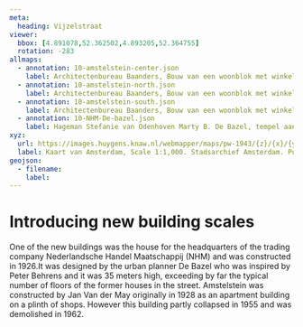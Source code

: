 ```yaml
---
meta:
  heading: Vijzelstraat
viewer:
  bbox: [4.891078,52.362502,4.893205,52.364755]
  rotation: -283
allmaps:
  - annotation: 10-amstelstein-center.json 
    label: Architectenbureau Baanders, Bouw van een woonblok met winkels aan de Vijzelstraat tussen Prinsengracht en Keizersgracht vervaardigd in samenwerking met architectenbureau Gulden en Geldmaker, 1:100, Stadsarchief Amsterdam. Published by Architectenbureau Baanders, 1926.
  - annotation: 10-amstelstein-north.json 
    label: Architectenbureau Baanders, Bouw van een woonblok met winkels aan de Vijzelstraat tussen Prinsengracht en Keizersgracht vervaardigd in samenwerking met architectenbureau Gulden en Geldmaker, 1:100, Stadsarchief Amsterdam. Published by Architectenbureau Baanders, 1926.
  - annotation: 10-amstelstein-south.json 
    label: Architectenbureau Baanders, Bouw van een woonblok met winkels aan de Vijzelstraat tussen Prinsengracht en Keizersgracht vervaardigd in samenwerking met architectenbureau Gulden en Geldmaker, 1:100, Stadsarchief Amsterdam. Published by Architectenbureau Baanders, 1926.
  - annotation: 10-NHM-De-bazel.json 
    label: Hageman Stefanie van Odenhoven Marty B. De Bazel, tempel aan de Vijzelstraat in Amsterdam, 2007.
xyz: 
  url: https://images.huygens.knaw.nl/webmapper/maps/pw-1943/{z}/{x}/{y}.png
  label: Kaart van Amsterdam, Scale 1:1,000. Stadsarchief Amsterdam. Published by the Public Works Department and its legal successors, 1943.
geojson: 
  - filename:
    label: 
---
```

# Introducing new building scales
One of the new buildings was the house for the headquarters of the trading company Nederlandsche Handel Maatschappij (NHM) and was constructed in 1926.It was designed by the urban planner De Bazel who was inspired by Peter Behrens and it was 35 meters high, exceeding by far the typical number of floors of the former houses in the street. Amstelstein was constructed by Jan Van der May originally in 1928 as an apartment building on a plinth of shops. However this building partly collapsed in 1955 and was demolished in 1962. 
